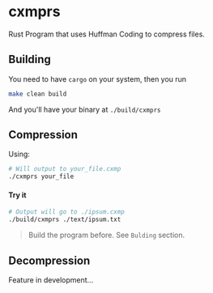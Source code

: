 # cxmprs
Rust Program that uses Huffman Coding to compress files.

## Building
You need to have `cargo` on your system, then you run
```bash
make clean build
```
And you'll have your binary at `./build/cxmprs`

## Compression
Using:
```bash
# Will output to your_file.cxmp
./cxmprs your_file 
```
#### Try it
```bash
# Output will go to ./ipsum.cxmp
./build/cxmprs ./text/ipsum.txt
```
> Build the program before. See `Bulding` section.

## Decompression
Feature in development...